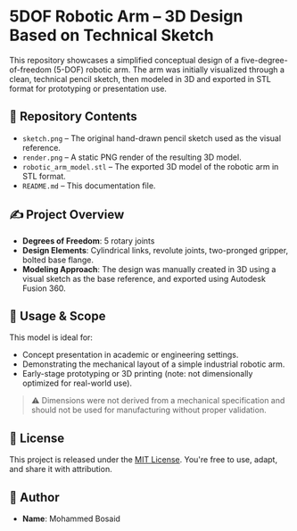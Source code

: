# 5DOF Robotic Arm – 3D Design Based on Technical Sketch

This repository showcases a simplified conceptual design of a five-degree-of-freedom (5-DOF) robotic arm. The arm was initially visualized through a clean, technical pencil sketch, then modeled in 3D and exported in STL format for prototyping or presentation use.



## 📂 Repository Contents

- `sketch.png` – The original hand-drawn pencil sketch used as the visual reference.
- `render.png` – A static PNG render of the resulting 3D model.
- `robotic_arm_model.stl` – The exported 3D model of the robotic arm in STL format.
- `README.md` – This documentation file.



## ✍️ Project Overview

- **Degrees of Freedom**: 5 rotary joints
- **Design Elements**: Cylindrical links, revolute joints, two-pronged gripper, bolted base flange.
- **Modeling Approach**: The design was manually created in 3D using a visual sketch as the base reference, and exported using Autodesk Fusion 360.



## 📐 Usage & Scope

This model is ideal for:
- Concept presentation in academic or engineering settings.
- Demonstrating the mechanical layout of a simple industrial robotic arm.
- Early-stage prototyping or 3D printing (note: not dimensionally optimized for real-world use).

> ⚠️ Dimensions were not derived from a mechanical specification and should not be used for manufacturing without proper validation.



## 📄 License

This project is released under the [MIT License](LICENSE). You're free to use, adapt, and share it with attribution.



## 👤 Author

- **Name**: Mohammed Bosaid
  

